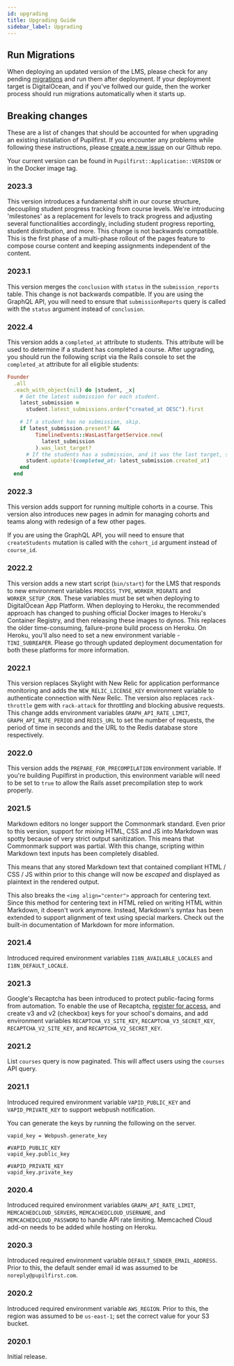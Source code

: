 ```yaml
---
id: upgrading
title: Upgrading Guide
sidebar_label: Upgrading
---
```


## Run Migrations

When deploying an updated version of the LMS, please check for any pending [migrations](https://edgeguides.rubyonrails.org/active_record_migrations.html) and run them after deployment. If your deployment target is DigitalOcean, and if you've follwed our guide, then the worker process should run migrations automatically when it starts up.

## Breaking changes

These are a list of changes that should be accounted for when upgrading an existing installation of Pupilfirst. If you
encounter any problems while following these instructions, please [create a new issue](https://github.com/pupilfirst/pupilfirst/issues/new/choose)
on our Github repo.

Your current version can be found in `Pupilfirst::Application::VERSION` or in the Docker image tag.

### 2023.3

This version introduces a fundamental shift in our course structure, decoupling student progress tracking from course levels. We're introducing 'milestones' as a replacement for levels to track progress and adjusting several functionalities accordingly, including student progress reporting, student distribution, and more. This change is not backwards compatible. This is the first phase of a multi-phase rollout of the pages feature to compose course content and keeping assignments independent of the content.

### 2023.1

This version merges the `conclusion` with `status` in the `submission_reports` table. This change is not backwards compatible. If you are using the GraphQL API, you will need to ensure that `submissionReports` query is called with the `status` argument instead of `conclusion`.

### 2022.4

This version adds a `completed_at` attribute to students. This attribute will be used to determine if a student has completed a course. After upgrading, you should run the following script via the Rails console to set the `completed_at` attribute for all eligible students:

```rb
Founder
  .all
  .each_with_object(nil) do |student, _x|
    # Get the latest submission for each student.
    latest_submission =
      student.latest_submissions.order("created_at DESC").first

    # If a student has no submission, skip.
    if latest_submission.present? &&
         TimelineEvents::WasLastTargetService.new(
           latest_submission
         ).was_last_target?
      # If the students has a submission, and it was the last target, set `completed_at`
      student.update!(completed_at: latest_submission.created_at)
    end
  end
```

### 2022.3

This version adds support for running multiple cohorts in a course. This version also introduces new pages in admin for managing cohorts and teams along with redesign of a few other pages.

If you are using the GraphQL API, you will need to ensure that `createStudents` mutation is called with the `cohort_id` argument instead of `course_id`.

### 2022.2

This version adds a new start script (`bin/start`) for the LMS that responds to new environment variables `PROCESS_TYPE`, `WORKER_MIGRATE` and `WORKER_SETUP_CRON`. These variables must be set when deploying to DigitalOcean App Platform. When deploying to Heroku, the recommended approach has changed to pushing official Docker images to Heroku's Container Registry, and then releasing these images to dynos. This replaces the older time-consuming, failure-prone build process on Heroku. On Heroku, you'll also need to set a new environment variable - `TINI_SUBREAPER`. Please go through updated deployment documentation for both these platforms for more information.

### 2022.1

This version replaces Skylight with New Relic for application performance monitoring and adds the `NEW_RELIC_LICENSE_KEY` environment variable to authenticate connection with New Relic. The version also replaces `rack-throttle` gem with `rack-attack` for throttling and blocking abusive requests. This change adds environment variables `GRAPH_API_RATE_LIMIT`, `GRAPH_API_RATE_PERIOD` and `REDIS_URL` to set the number of requests, the period of time in seconds and the URL to the Redis database store respectively.

### 2022.0

This version adds the `PREPARE_FOR_PRECOMPILATION` environment variable. If you're building Pupilfirst in production,
this environment variable will need to be set to `true` to allow the Rails asset precompilation step to work properly.

### 2021.5

Markdown editors no longer support the Commonmark standard. Even prior to this version, support for mixing HTML, CSS
and JS into Markdown was spotty because of very strict output sanitization. This means that Commonmark support was
partial. With this change, scripting within Markdown text inputs has been completely disabled.

This means that any stored Markdown text that contained compliant HTML / CSS / JS within prior to this change will now
be _escaped_ and displayed as plaintext in the rendered output.

This also breaks the `<img align="center">` approach for centering text. Since this method for centering text in HTML
relied on writing HTML within Markdown, it doesn't work anymore. Instead, Markdown's syntax has been extended to support
alignment of text using special markers. Check out the built-in documentation of Markdown for more information.

### 2021.4

Introduced required environment variables `I18N_AVAILABLE_LOCALES` and `I18N_DEFAULT_LOCALE`.

### 2021.3

Google's Recaptcha has been introduced to protect public-facing forms from automation.
To enable the use of Recaptcha, [register for access](https://www.google.com/recaptcha),
and create v3 and v2 (checkbox) keys for your school's domains, and add environment variables
`RECAPTCHA_V3_SITE_KEY`, `RECAPTCHA_V3_SECRET_KEY`, `RECAPTCHA_V2_SITE_KEY`, and `RECAPTCHA_V2_SECRET_KEY`.

### 2021.2

List `courses` query is now paginated. This will affect users using the `courses` API query.

### 2021.1

Introduced required environment variable `VAPID_PUBLIC_KEY` and `VAPID_PRIVATE_KEY` to support webpush notification.

You can generate the keys by running the following on the server.

```
vapid_key = Webpush.generate_key

#VAPID_PUBLIC_KEY
vapid_key.public_key

#VAPID_PRIVATE_KEY
vapid_key.private_key
```

### 2020.4

Introduced required environment variables `GRAPH_API_RATE_LIMIT`, `MEMCACHEDCLOUD_SERVERS`, `MEMCACHEDCLOUD_USERNAME`,
and `MEMCACHEDCLOUD_PASSWORD` to handle API rate limiting. Memcached Cloud add-on needs to be added while hosting on
Heroku.

### 2020.3

Introduced required environment variable `DEFAULT_SENDER_EMAIL_ADDRESS`. Prior to this, the default sender email id
was assumed to be `noreply@pupilfirst.com`.

### 2020.2

Introduced required environment variable `AWS_REGION`. Prior to this, the region was assumed to be `us-east-1`; set
the correct value for your S3 bucket.

### 2020.1

Initial release.
